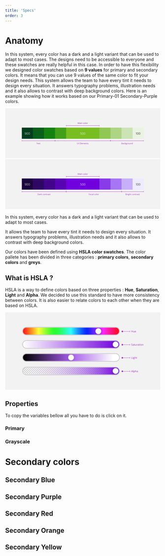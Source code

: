 ```yaml
---
title: 'Specs'
order: 3
---
```


# Anatomy

In this system, every color has a dark and a light variant that can be used to adapt to most cases. The designs need to be accessible to everyone and these swatches are really helpful in this case. In order to have this flexibility we designed color swatches based on **9 values** for primary and secondary colors. It means that you can use 9 values of the same color to fit your design needs. This system allows the team to have every tint it needs to design every situation. It answers typography problems, illustration needs and it also allows to contrast with deep background colors. Here is an example showing how it works based on our Primary-01 Secondary-Purple colors.

![Primary-01](Primary-01.jpg)
<br>
![Primary-02](Primary-02.jpg)

In this system, every color has a dark and a light variant that can be used to adapt to most cases.

It allows the team to have every tint it needs to design every situation. It answers typography problems, illustration needs and it also allows to contrast with deep background colors.

Our colors have been defined using **HSLA color swatches**. The color pallete has been divided in three categories : **primary colors**, **secondary colors** and **greys**.

## What is HSLA ?

HSLA is a way to define colors based on three properties : **Hue**, **Saturation**, **Light** and **Alpha**. We decided to use this standard to have more consistency between colors. It is also easier to relate colors to each other when they are based on HSLA.

![hslaVisual](HslaGrey.png)

## Properties

To copy the variables bellow all you have to do is click on it.

### Primary

<swatch id="primary-01"></swatch>

### Grayscale

<swatch id="grey"></swatch>

# Secondary colors

## Secondary Blue

<swatch id="secondary-blue"></swatch>

## Secondary Purple

<swatch id="secondary-purple"></swatch>

## Secondary Red

<swatch id="secondary-red"></swatch>

## Secondary Orange

<swatch id="secondary-orange"></swatch>

## Secondary Yellow

<swatch id="secondary-yellow"></swatch>
